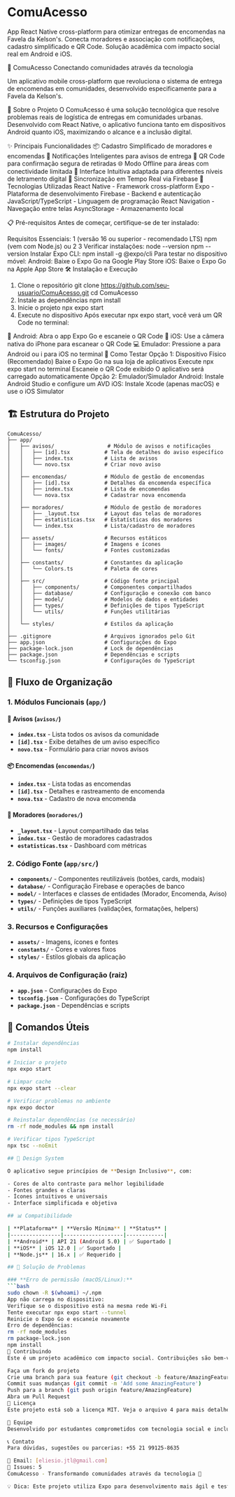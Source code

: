 # ComuAcesso
App React Native cross-platform para otimizar entregas de encomendas na Favela da Kelson's. Conecta moradores e associação com notificações, cadastro simplificado e QR Code. Solução acadêmica com impacto social real em Android e iOS.


📱 ComuAcesso
Conectando comunidades através da tecnologia

Um aplicativo mobile cross-platform que revoluciona o sistema de entrega de encomendas em comunidades, desenvolvido especificamente para a Favela da Kelson's.

🎯 Sobre o Projeto
O ComuAcesso é uma solução tecnológica que resolve problemas reais de logística de entregas em comunidades urbanas. Desenvolvido com React Native, o aplicativo funciona tanto em dispositivos Android quanto iOS, maximizando o alcance e a inclusão digital.

✨ Principais Funcionalidades
📦 Cadastro Simplificado de moradores e encomendas
🔔 Notificações Inteligentes para avisos de entrega
📱 QR Code para confirmação segura de retiradas
🌐 Modo Offline para áreas com conectividade limitada
👥 Interface Intuitiva adaptada para diferentes níveis de letramento digital
🔄 Sincronização em Tempo Real via Firebase
🚀 Tecnologias Utilizadas
React Native - Framework cross-platform
Expo - Plataforma de desenvolvimento
Firebase - Backend e autenticação
JavaScript/TypeScript - Linguagem de programação
React Navigation - Navegação entre telas
AsyncStorage - Armazenamento local

📋 Pré-requisitos
Antes de começar, certifique-se de ter instalado:

Requisitos Essenciais:
1 (versão 16 ou superior - recomendado LTS)
npm (vem com Node.js) ou 2
3
Verificar instalações:
node --version
npm --version
Instalar Expo CLI:
npm install -g @expo/cli
Para testar no dispositivo móvel:
Android: Baixe o Expo Go na Google Play Store
iOS: Baixe o Expo Go na Apple App Store
🛠️ Instalação e Execução
1. Clone o repositório
git clone https://github.com/seu-usuario/ComuAcesso.git
cd ComuAcesso
2. Instale as dependências
npm install
3. Inicie o projeto
npx expo start
4. Execute no dispositivo
Após executar npx expo start, você verá um QR Code no terminal:

📱 Android: Abra o app Expo Go e escaneie o QR Code
🍎 iOS: Use a câmera nativa do iPhone para escanear o QR Code
💻 Emulador: Pressione a para Android ou i para iOS no terminal
📱 Como Testar
Opção 1: Dispositivo Físico (Recomendado)
Baixe o Expo Go na sua loja de aplicativos
Execute npx expo start no terminal
Escaneie o QR Code exibido
O aplicativo será carregado automaticamente
Opção 2: Emulador/Simulador
Android: Instale Android Studio e configure um AVD
iOS: Instale Xcode (apenas macOS) e use o iOS Simulator

## 🏗️ Estrutura do Projeto

```
ComuAcesso/
├── app/
│   ├── avisos/                 # Módulo de avisos e notificações
│   │   ├── [id].tsx           # Tela de detalhes do aviso específico
│   │   ├── index.tsx          # Lista de avisos
│   │   └── novo.tsx           # Criar novo aviso
│   │
│   ├── encomendas/            # Módulo de gestão de encomendas
│   │   ├── [id].tsx           # Detalhes da encomenda específica
│   │   ├── index.tsx          # Lista de encomendas
│   │   └── nova.tsx           # Cadastrar nova encomenda
│   │
│   ├── moradores/             # Módulo de gestão de moradores
│   │   ├── _layout.tsx        # Layout das telas de moradores
│   │   ├── estatisticas.tsx   # Estatísticas dos moradores
│   │   └── index.tsx          # Lista/cadastro de moradores
│   │
│   ├── assets/                # Recursos estáticos
│   │   ├── images/            # Imagens e ícones
│   │   └── fonts/             # Fontes customizadas
│   │
│   ├── constants/             # Constantes da aplicação
│   │   └── Colors.ts          # Paleta de cores
│   │
│   ├── src/                   # Código fonte principal
│   │   ├── components/        # Componentes compartilhados
│   │   ├── database/          # Configuração e conexão com banco
│   │   ├── model/             # Modelos de dados e entidades
│   │   ├── types/             # Definições de tipos TypeScript
│   │   └── utils/             # Funções utilitárias
│   │
│   └── styles/                # Estilos da aplicação
│
├── .gitignore                 # Arquivos ignorados pelo Git
├── app.json                   # Configurações do Expo
├── package-lock.json          # Lock de dependências
├── package.json               # Dependências e scripts
└── tsconfig.json              # Configurações do TypeScript
```

## 📂 Fluxo de Organização

### **1. Módulos Funcionais** (`app/`)

#### **📢 Avisos** (`avisos/`)
- **`index.tsx`** - Lista todos os avisos da comunidade
- **`[id].tsx`** - Exibe detalhes de um aviso específico
- **`novo.tsx`** - Formulário para criar novos avisos

#### **📦 Encomendas** (`encomendas/`)
- **`index.tsx`** - Lista todas as encomendas
- **`[id].tsx`** - Detalhes e rastreamento de encomenda
- **`nova.tsx`** - Cadastro de nova encomenda

#### **👥 Moradores** (`moradores/`)
- **`_layout.tsx`** - Layout compartilhado das telas
- **`index.tsx`** - Gestão de moradores cadastrados
- **`estatisticas.tsx`** - Dashboard com métricas

### **2. Código Fonte** (`app/src/`)
- **`components/`** - Componentes reutilizáveis (botões, cards, modais)
- **`database/`** - Configuração Firebase e operações de banco
- **`model/`** - Interfaces e classes de entidades (Morador, Encomenda, Aviso)
- **`types/`** - Definições de tipos TypeScript
- **`utils/`** - Funções auxiliares (validações, formatações, helpers)

### **3. Recursos e Configurações**
- **`assets/`** - Imagens, ícones e fontes
- **`constants/`** - Cores e valores fixos
- **`styles/`** - Estilos globais da aplicação

### **4. Arquivos de Configuração** (raiz)
- **`app.json`** - Configurações do Expo
- **`tsconfig.json`** - Configurações do TypeScript
- **`package.json`** - Dependências e scripts

## 🔧 Comandos Úteis

```bash
# Instalar dependências
npm install

# Iniciar o projeto
npx expo start

# Limpar cache
npx expo start --clear

# Verificar problemas no ambiente
npx expo doctor

# Reinstalar dependências (se necessário)
rm -rf node_modules && npm install

# Verificar tipos TypeScript
npx tsc --noEmit

## 🎨 Design System

O aplicativo segue princípios de **Design Inclusivo**, com:

- Cores de alto contraste para melhor legibilidade
- Fontes grandes e claras
- Ícones intuitivos e universais
- Interface simplificada e objetiva

## 📊 Compatibilidade

| **Plataforma** | **Versão Mínima** | **Status** |
|----------------|-------------------|------------|
| **Android** | API 21 (Android 5.0) | ✅ Suportado |
| **iOS** | iOS 12.0 | ✅ Suportado |
| **Node.js** | 16.x | ✅ Requerido |

## 🚨 Solução de Problemas

### **Erro de permissão (macOS/Linux):**
```bash
sudo chown -R $(whoami) ~/.npm
App não carrega no dispositivo:
Verifique se o dispositivo está na mesma rede Wi-Fi
Tente executar npx expo start --tunnel
Reinicie o Expo Go e escaneie novamente
Erro de dependências:
rm -rf node_modules
rm package-lock.json
npm install
🤝 Contribuindo
Este é um projeto acadêmico com impacto social. Contribuições são bem-vindas!

Faça um fork do projeto
Crie uma branch para sua feature (git checkout -b feature/AmazingFeature)
Commit suas mudanças (git commit -m 'Add some AmazingFeature')
Push para a branch (git push origin feature/AmazingFeature)
Abra um Pull Request
📄 Licença
Este projeto está sob a licença MIT. Veja o arquivo 4 para mais detalhes.

👥 Equipe
Desenvolvido por estudantes comprometidos com tecnologia social e inclusão digital.

📞 Contato
Para dúvidas, sugestões ou parcerias: +55 21 99125-8635

📧 Email: [eliesio.jtl@gmail.com]
💬 Issues: 5
ComuAcesso - Transformando comunidades através da tecnologia 🚀

💡 Dica: Este projeto utiliza Expo para desenvolvimento mais ágil e teste simplificado em dispositivos reais!